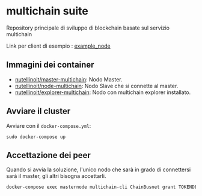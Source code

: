 # multichain suite

Repository principale di sviluppo di blockchain basate sul servizio multichain

Link per client di esempio : [example_node](example_node)


## Immagini dei container

* [nutellinoit/master-multichain](https://hub.docker.com/r/nutellinoit/master-multichain/): Nodo Master.
* [nutellinoit/node-multichain](https://hub.docker.com/r/nutellinoit/node-multichain/): Nodo Slave che si connette al master.
* [nutellinoit/explorer-multichain](https://hub.docker.com/r/nutellinoit/explorer-multichain/): Nodo con multichain explorer installato.

## Avviare il cluster

Avviare con il ```docker-compose.yml```:

```
sudo docker-compose up
```


## Accettazione dei peer

Quando si avvia la soluzione, l'unico nodo che sarà in grado di connettersi sarà il master, gli altri bisogna accettarli.

```bash
docker-compose exec masternode multichain-cli ChainBusnet grant TOKENDELNODO connect,send,receive
```